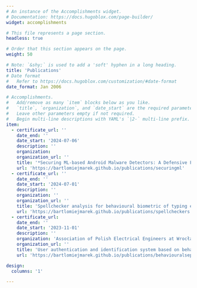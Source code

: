 ```yaml
---
# An instance of the Accomplishments widget.
# Documentation: https://docs.hugoblox.com/page-builder/
widget: accomplishments

# This file represents a page section.
headless: true

# Order that this section appears on the page.
weight: 50

# Note: `&shy;` is used to add a 'soft' hyphen in a long heading.
title: 'Publications'
# Date format
#   Refer to https://docs.hugoblox.com/customization/#date-format
date_format: Jan 2006

# Accomplishments.
#   Add/remove as many `item` blocks below as you like.
#   `title`, `organization`, and `date_start` are the required parameters.
#   Leave other parameters empty if not required.
#   Begin multi-line descriptions with YAML's `|2-` multi-line prefix.
item:
  - certificate_url: ''
    date_end: ''
    date_start: '2024-07-06'
    description: ''
    organization: 
    organization_url: ''
    title: '*Securing ML-based Android Malware Detectors: A Defensive Feature Selection Approach against Backdoor Attacks*'
    url: 'https://bartlomiejmarek.github.io/publications/securingml'
  - certificate_url: ''
    date_end: ''
    date_start: '2024-07-01'
    description: ''
    organization: ''
    organization_url: ''
    title: 'Spellchecker analysis for behavioural biometric of typing errors scenario'
    url: 'https://bartlomiejmarek.github.io/publications/spellcheckers'
  - certificate_url:
    date_end: ''
    date_start: '2023-11-01'
    description: ''
    organization: 'Association of Polish Electrical Engineers at Wrocław University of Technology: Trends and Technological Solutions in Electrical Engineering (pp. 153-162).'
    organization_url: ''
    title: 'User authentication and identification system based on behavioural biometrics of typing errors.'
    url: 'https://bartlomiejmarek.github.io/publications/behaviouralsep'

design:
  columns: '1'

---
```

